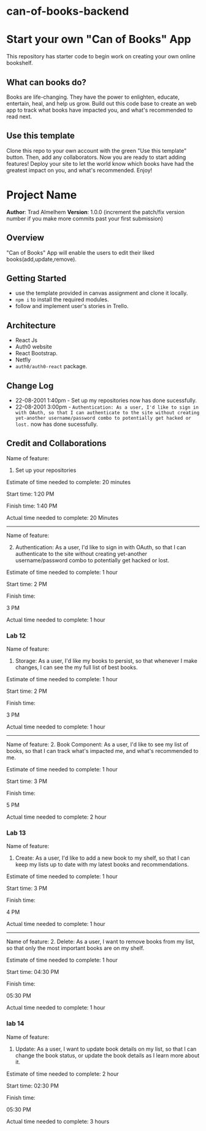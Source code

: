 # can-of-books-backend

# Start your own "Can of Books" App

This repository has starter code to begin work on creating your own online bookshelf.

## What can books do?

Books are life-changing. They have the power to enlighten, educate, entertain, heal, and help us grow. Build out this code base to create an web app to track what books have impacted you, and what's recommended to read next.

## Use this template

Clone this repo to your own account with the green "Use this template" button. Then, add any collaborators. Now you are ready to start adding features! Deploy your site to let the world know which books have had the greatest impact on you, and what's recommended. Enjoy!


# Project Name

**Author**: Trad Almelhem
**Version**: 1.0.0 (increment the patch/fix version number if you make more commits past your first submission)

## Overview
"Can of Books" App will enable the users to edit their liked books(add,update,remove).
<!-- Provide a high level overview of what this application is and why you are building it, beyond the fact that it's an assignment for this class. (i.e. What's your problem domain?) -->

## Getting Started
<!-- What are the steps that a user must take in order to build this app on their own machine and get it running? -->
* use the template provided in canvas assignment and clone it locally.
* `npm i`  to install the required modules.
* follow and implement user's stories in Trello.

## Architecture
<!-- Provide a detailed description of the application design. What technologies (languages, libraries, etc) you're using, and any other relevant design information. -->
* React Js
* Auth0 website
* React Bootstrap.
* Netfly
* `auth0/auth0-react` package.

## Change Log
<!-- Use this area to document the iterative changes made to your application as each feature is successfully implemented. Use time stamps. Here's an example:

01-01-2001 4:59pm - Application now has a fully-functional express server, with a GET route for the location resource. -->
* 22-08-2001 1:40pm - Set up my repositories now has done sucessfully.
* 22-08-2001 3:00pm - `Authentication: As a user, I'd like to sign in with OAuth, so that I can authenticate to the site without creating yet-another username/password combo to potentially get hacked or lost.` now has done sucessfully.

## Credit and Collaborations
<!-- Give credit (and a link) to other people or resources that helped you build this application. -->

Name of feature:
1. Set up your repositories

Estimate of time needed to complete:
20 minutes

Start time: 
1:20 PM

Finish time:
1:40 PM

Actual time needed to complete:
20 Minutes


---------

Name of feature:

2. Authentication: As a user, I'd like to sign in with OAuth, so that I can authenticate to the site without creating yet-another username/password combo to potentially get hacked or lost.

Estimate of time needed to complete:
1 hour

Start time: 
2 PM

Finish time: 

3 PM

Actual time needed to complete: 
1 hour

### Lab 12

Name of feature:
1. Storage: As a user, I'd like my books to persist, so that whenever I make changes, I can see the my full list of best books.

Estimate of time needed to complete:
1 hour

Start time: 
2 PM

Finish time: 

3 PM

Actual time needed to complete: 
1 hour


------

Name of feature:
2. Book Component: As a user, I'd like to see my list of books, so that I can track what's impacted me, and what's recommended to me.

Estimate of time needed to complete:
1 hour

Start time: 
3 PM

Finish time: 

5 PM

Actual time needed to complete: 
2 hour



### Lab 13


Name of feature:
1. Create: As a user, I'd like to add a new book to my shelf, so that I can keep my lists up to date with my latest books and recommendations.

Estimate of time needed to complete:
1 hour

Start time: 
3 PM

Finish time: 

4 PM

Actual time needed to complete: 
1 hour


-----


Name of feature:
2. Delete: As a user, I want to remove books from my list, so that only the most important books are on my shelf.

Estimate of time needed to complete:
1 hour

Start time: 
04:30 PM

Finish time: 

05:30 PM

Actual time needed to complete: 
1 hour


### lab 14

Name of feature:
1. Update: As a user, I want to update book details on my list, so that I can change the book status, or update the book details as I learn more about it.

Estimate of time needed to complete:
2 hour

Start time: 
02:30 PM

Finish time: 

05:30 PM

Actual time needed to complete: 
3 hours


